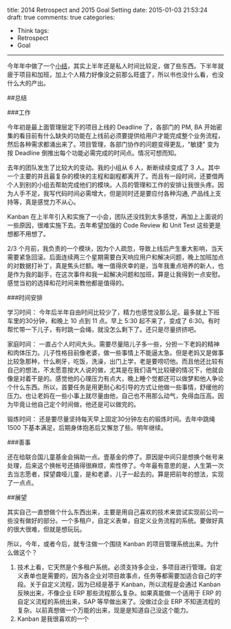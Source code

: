 title: 2014 Retrospect and 2015 Goal Setting
date: 2015-01-03 21:53:24
draft: true
comments: true
categories:
- Think
tags:
- Retrospect
- Goal
---

[小结]: http://www.thinkingincrowd.me/blog/2014/07/31/half-year-summary/

今年年中做了一个[小结][]，其实上半年还是私人时间比较足，做了些东西。下半年就疲于项目和加班，加上个人精力好像没之前那么旺盛了，所以书也没什么看，也没什么大的产出。

##总结


###工作

今年初是最上面管理层定下的项目上线的 Deadline 了，各部门的 PM, BA 开始密集的看目前有什么缺失的功能在上线前必须要提供给用户才能完成整个业务流程，然后各种需求都涌出来了。项目管理，各部门协作的问题变得更乱，"敏捷" 变为按 Deadline 倒推出每个功能必需完成的时间点。情况可想而知。

去年的团队发生了比较大的变动。我的小组从 6 人，断断续续变成了 3 人。其中一个主要的并且最复杂的模块的主程和副程都离开了。而且有一段时间，还要借两个人到别的小组去帮助完成他们的模块。人员的管理和工作的安排让我很头疼。因为人手不足，我写代码时间必需增大，但是同时还是要应付各种沟通, 产品线上支持等，真是感觉力不从心。

Kanban 在上半年引入和实施了一小会，团队还没找到太多感觉，再加上上面说的一些原因，很难实施下去。去年希望加强的 Code Review 和 Unit Test 这些更是想都不用想了。

2/3 个月前，我负责的一个模块，因为个人疏忽，导致上线后产生重大影响，当天需要紧急回滚。后面连续两三个星期需要白天响应用户和解决问题，晚上加班加点的对数据打补丁，真是焦头烂额。唯一值得庆幸的是，当年我重点培养的新人，也是作为我的副手，在这次事件和我一起解决问题和加班，算是让我得到一点安慰。感觉当初的选择和花时间来教他都是值得的。


###时间安排

学习时间：
今年后半年自由时间比较少了，精力也感觉没那么足。最多就上下班车里的30分钟，和晚上 10 点到 11 点。早上 5:30 起不来了，变成了 6:30。有时帮忙带一下儿子，有时跳一会绳，就没怎么剩下了。还只是尽量挤挤吧。

家庭时间：
一直占个人时间大头。需要尽量陪儿子多一些，分担一下老妈的精神和肉体压力。儿子性格目前像老婆，做一些事情上不能逼太急。但是老妈又是做事比较急那种，什么刷牙，吃饭，洗澡，出门上学，老是要唠叨他。而且他还比较有自己的想法，不太愿意按大人说的做，尤其是在我们语气比较硬的情况下，他就会像是对着干是的。感觉他的心理压力有点大，晚上睡个觉都还可以做梦和他人争论个什么东西。所以，首要任务是用更耐心和引导的方式让他做一些事情，舒缓他的压力。也让老妈在一些小事上就尽量由他，自己也不用那么动气，免得血压高。因为毕竟让他自己定个时间做，他还是可以做完的。

锻炼时间：
还是要尽量坚持每天早上固定30分钟左右的锻炼时间。去年中跳绳 1500 下基本满足，后期身体抱恙后又懈怠了些。明年继续。


###善事

还在给联合国儿童基金会捐助一点。壹基金的停了。原因是中间只是想换个帐号来处理，后来这个换帐号还搞得很麻烦，索性停了。今年最有意思的是，人生第一次去当志愿者，探望聋哑儿童，是和老婆，儿子一起去的。算是把前年的想法，实现了一点点。


##展望


其实自己一直想做个什么东西出来，主要是用自己喜欢的技术来尝试实现前公司一些没有做好的部分。一个多租户，自定义表单，自定义业务流程的系统。要做好真的很大很难，但就是想玩玩。

所以，今年，或者今后，就专注做一个围绕 Kanban 的项目管理系统出来。为什么做这个？

1. 技术上看，它天然是个多租户系统。必须支持多企业，多项目进行管理。自定义表单也是需要的，因为各企业对项目故事点，任务等都需要加适合自己的字段。关于自定义流程，因为已经是基于 Kanban，所以流程是会通过 Kanban 反映出来，不像企业 ERP 那些流程那么复杂。如果真能做一个适用于 ERP 的自定义流程的系统出来，SAP 等早做出来了。没做过企业 ERP 不知道流程的复杂。以前真想做一个万能的出来，现是是知道自己没这个能力。
2. Kanban 是我很喜欢的一个
